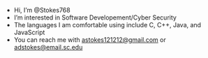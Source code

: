 - Hi, I’m @Stokes768
- I’m interested in Software Developement/Cyber Security
- The languages I am comfortable using include C, C++, Java, and JavaScript
- You can reach me with astokes121212@gmail.com or adstokes@email.sc.edu

<!---
Stokes768/Stokes768 is a ✨ special ✨ repository because its `README.md` (this file) appears on your GitHub profile.
You can click the Preview link to take a look at your changes.
--->
